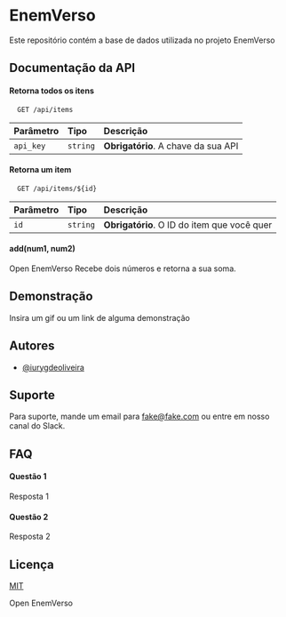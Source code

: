 # EnemVerso

Este repositório contém a base de dados utilizada no projeto EnemVerso


## Documentação da API

#### Retorna todos os itens

```http
  GET /api/items
```

| Parâmetro   | Tipo       | Descrição                           |
| :---------- | :--------- | :---------------------------------- |
| `api_key` | `string` | **Obrigatório**. A chave da sua API |

#### Retorna um item

```http
  GET /api/items/${id}
```

| Parâmetro   | Tipo       | Descrição                                   |
| :---------- | :--------- | :------------------------------------------ |
| `id`      | `string` | **Obrigatório**. O ID do item que você quer |

#### add(num1, num2)
Open
EnemVerso
Recebe dois números e retorna a sua soma.


## Demonstração

Insira um gif ou um link de alguma demonstração


## Autores

- [@iurygdeoliveira](https://www.github.com/iurygdeoliveira)


## Suporte

Para suporte, mande um email para fake@fake.com ou entre em nosso canal do Slack.


## FAQ

#### Questão 1

Resposta 1

#### Questão 2

Resposta 2


## Licença

[MIT](https://choosealicense.com/licenses/mit/)

Open
EnemVerso